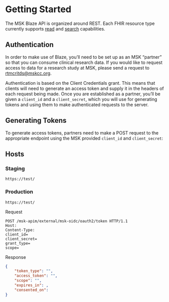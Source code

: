 # Getting Started

The MSK Blaze API is organized around REST. Each FHIR resource type currently supports [read](http://build.fhir.org/http.html#read) and [search](http://build.fhir.org/http.html#search) capabilities.

## Authentication

In order to make use of Blaze, you’ll need to be set up as an MSK “partner” so that you can consume clinical research data. If you would like to request access to data for a research study at MSK, please send a request to rtmcritds@mskcc.org.

Authentication is based on the Client Credentials grant. This means that clients will need to generate an access token and supply it in the headers of each request being made. Once you are established as a partner, you’ll be given a `client_id` and a `client_secret`, which you will use for generating tokens and using them to make authenticated requests to the server.

## Generating Tokens

To generate access tokens, partners need to make a POST request to the appropriate endpoint using the MSK provided `client_id` and `client_secret`:

## Hosts

### Staging

```
https://test/
```

### Production

```
https://test/
```

Request
```
POST /msk-apim/external/msk-oidc/oauth2/token HTTP/1.1
Host: 
Content-Type:
client_id=
client_secret=
grant_type=
scope=
```

Response
```json
{
    "token_type": "",
    "access_token": "",
    "scope": "",
    "expires_in": ,
    "consented_on": 
}
```

